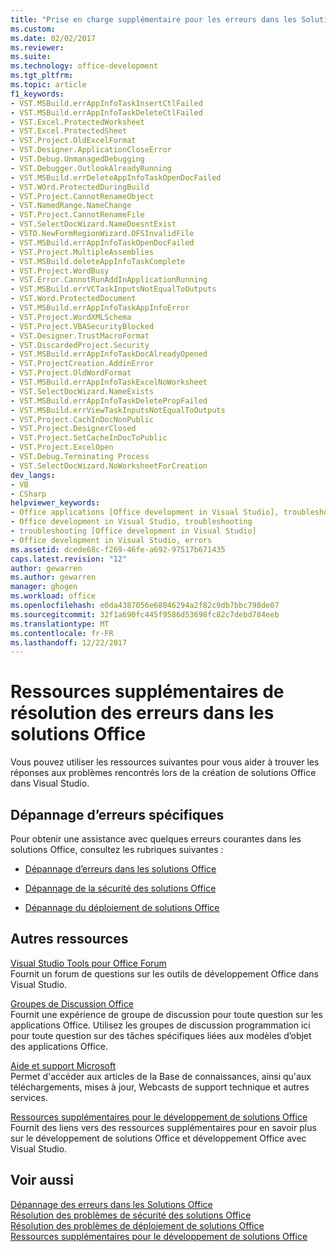 ```yaml
---
title: "Prise en charge supplémentaire pour les erreurs dans les Solutions Office | Documents Microsoft"
ms.custom: 
ms.date: 02/02/2017
ms.reviewer: 
ms.suite: 
ms.technology: office-development
ms.tgt_pltfrm: 
ms.topic: article
f1_keywords:
- VST.MSBuild.errAppInfoTaskInsertCtlFailed
- VST.MSBuild.errAppInfoTaskDeleteCtlFailed
- VST.Excel.ProtectedWorksheet
- VST.Excel.ProtectedSheet
- VST.Project.OldExcelFormat
- VST.Designer.ApplicationCloseError
- VST.Debug.UnmanagedDebugging
- VST.Debugger.OutlookAlreadyRunning
- VST.MSBuild.errDeleteAppInfoTaskOpenDocFailed
- VST.WOrd.ProtectedDuringBuild
- VST.Project.CannotRenameObject
- VST.NamedRange.NameChange
- VST.Project.CannotRenameFile
- VST.SelectDocWizard.NameDoesntExist
- VSTO.NewFormRegionWizard.OFSInvalidFile
- VST.MSBuild.errAppInfoTaskOpenDocFailed
- VST.Project.MultipleAssemblies
- VST.MSBuild.deleteAppInfoTaskComplete
- VST.Project.WordBusy
- VST.Error.CannotRunAddInApplicationRunning
- VST.MSBuild.errVCTaskInputsNotEqualToOutputs
- VST.Word.ProtectedDocument
- VST.MSBuild.errAppInfoTaskAppInfoError
- VST.Project.WordXMLSchema
- VST.Project.VBASecurityBlocked
- VST.Designer.TrustMacroFormat
- VST.DiscardedProject.Security
- VST.MSBuild.errAppInfoTaskDocAlreadyOpened
- VST.ProjectCreation.AddinError
- VST.Project.OldWordFormat
- VST.MSBuild.errAppInfoTaskExcelNoWorksheet
- VST.SelectDocWizard.NameExists
- VST.MSBuild.errAppInfoTaskDeletePropFailed
- VST.MSBuild.errViewTaskInputsNotEqualToOutputs
- VST.Project.CachInDocNonPublic
- VST.Project.DesignerClosed
- VST.Project.SetCacheInDocToPublic
- VST.Project.ExcelOpen
- VST.Debug.Terminating Process
- VST.SelectDocWizard.NoWorksheetForCreation
dev_langs:
- VB
- CSharp
helpviewer_keywords:
- Office applications [Office development in Visual Studio], troubleshooting
- Office development in Visual Studio, troubleshooting
- troubleshooting [Office development in Visual Studio]
- Office development in Visual Studio, errors
ms.assetid: dcede68c-f269-46fe-a692-97517b671435
caps.latest.revision: "12"
author: gewarren
ms.author: gewarren
manager: ghogen
ms.workload: office
ms.openlocfilehash: e0da4387056e68046294a2f82c9db7bbc798de07
ms.sourcegitcommit: 32f1a690fc445f9586d53698fc82c7debd784eeb
ms.translationtype: MT
ms.contentlocale: fr-FR
ms.lasthandoff: 12/22/2017
---
```

# <a name="additional-support-for-errors-in-office-solutions"></a>Ressources supplémentaires de résolution des erreurs dans les solutions Office
  Vous pouvez utiliser les ressources suivantes pour vous aider à trouver les réponses aux problèmes rencontrés lors de la création de solutions Office dans Visual Studio.  
  
## <a name="troubleshooting-specific-errors"></a>Dépannage d’erreurs spécifiques  
 Pour obtenir une assistance avec quelques erreurs courantes dans les solutions Office, consultez les rubriques suivantes :  
  
-   [Dépannage d’erreurs dans les solutions Office](../vsto/troubleshooting-errors-in-office-solutions.md)  
  
-   [Dépannage de la sécurité des solutions Office](../vsto/troubleshooting-office-solution-security.md)  
  
-   [Dépannage du déploiement de solutions Office](../vsto/troubleshooting-office-solution-deployment.md)  
  
## <a name="other-resources"></a>Autres ressources  
 [Visual Studio Tools pour Office Forum](http://go.microsoft.com/fwlink/?LinkId=149744)  
 Fournit un forum de questions sur les outils de développement Office dans Visual Studio.  
  
 [Groupes de Discussion Office](http://go.microsoft.com/fwlink/?LinkId=63585)  
 Fournit une expérience de groupe de discussion pour toute question sur les applications Office. Utilisez les groupes de discussion programmation ici pour toute question sur des tâches spécifiques liées aux modèles d’objet des applications Office.  
  
 [Aide et support Microsoft](http://go.microsoft.com/fwlink/?LinkID=108287)  
 Permet d'accéder aux articles de la Base de connaissances, ainsi qu'aux téléchargements, mises à jour, Webcasts de support technique et autres services.  
  
 [Ressources supplémentaires pour le développement de solutions Office](../vsto/additional-resources-for-developing-office-solutions.md)  
 Fournit des liens vers des ressources supplémentaires pour en savoir plus sur le développement de solutions Office et développement Office avec Visual Studio.  
  
## <a name="see-also"></a>Voir aussi  
 [Dépannage des erreurs dans les Solutions Office](../vsto/troubleshooting-errors-in-office-solutions.md)   
 [Résolution des problèmes de sécurité des solutions Office](../vsto/troubleshooting-office-solution-security.md)   
 [Résolution des problèmes de déploiement de solutions Office](../vsto/troubleshooting-office-solution-deployment.md)   
 [Ressources supplémentaires pour le développement de solutions Office](../vsto/additional-resources-for-developing-office-solutions.md)  
  
  